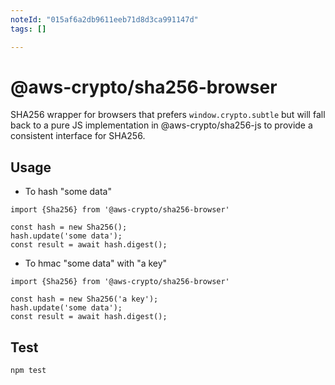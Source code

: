 ```yaml
---
noteId: "015af6a2db9611eeb71d8d3ca991147d"
tags: []

---
```


# @aws-crypto/sha256-browser

SHA256 wrapper for browsers that prefers `window.crypto.subtle` but will
fall back to a pure JS implementation in @aws-crypto/sha256-js
to provide a consistent interface for SHA256.

## Usage

- To hash "some data"
```
import {Sha256} from '@aws-crypto/sha256-browser'

const hash = new Sha256();
hash.update('some data');
const result = await hash.digest();

```

- To hmac "some data" with "a key"
```
import {Sha256} from '@aws-crypto/sha256-browser'

const hash = new Sha256('a key');
hash.update('some data');
const result = await hash.digest();

```

## Test

`npm test`

